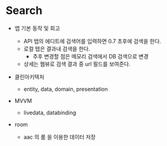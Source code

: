 # Search

- 앱 기본 동작 및 회고
  - API 탭의  에디트에 검색어를 입력하면  0.7 초후에 검색을 한다.
  - 로컬 탭은 결과내 검색을 한다.
    - 추후 변경할 점은 메모리 검색에서 DB 검색으로 변경
  - 상세는 웹뷰로 검색 결과 중 url 필드를 보여준다.

- 클린아키텍처
  - entity, data, domain, presentation

- MVVM 
  - livedata, databinding 
  
- room
  - aac 의 룸 을 이용한 데이터 저장
  
